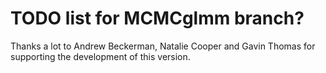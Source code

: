# TODO list for MCMCglmm branch?

Thanks a lot to Andrew Beckerman, Natalie Cooper and Gavin Thomas for supporting the development of this version.
